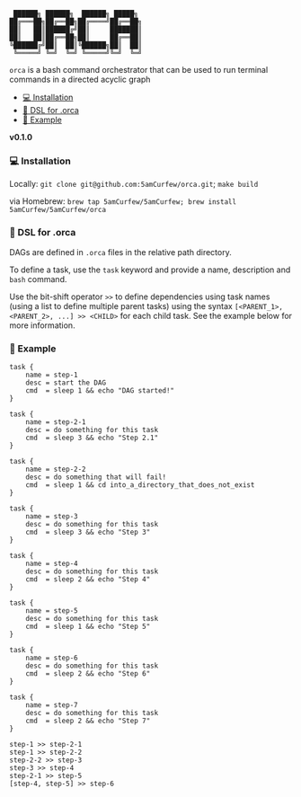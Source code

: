 ```
 ██████╗ ██████╗  ██████╗ █████╗ 
██╔═══██╗██╔══██╗██╔════╝██╔══██╗
██║   ██║██████╔╝██║     ███████║
██║   ██║██╔══██╗██║     ██╔══██║
╚██████╔╝██║  ██║╚██████╗██║  ██║
 ╚═════╝ ╚═╝  ╚═╝ ╚═════╝╚═╝  ╚═╝
```

`orca` is a bash command orchestrator that can be used to run terminal commands in a directed acyclic graph

- [:computer: Installation](#computer-installation)
- [:pencil: DSL for .orca](#pencil-metadata)
- [:rocket: Example](#rocket-example)

**v0.1.0**

### :computer: Installation

Locally: `git clone git@github.com:5amCurfew/orca.git`; `make build`

via Homebrew: `brew tap 5amCurfew/5amCurfew; brew install 5amCurfew/5amCurfew/orca`


### :pencil: DSL for .orca

DAGs are defined in `.orca` files in the relative path directory.

To define a task, use the `task` keyword and provide a name, description and `bash` command.

Use the bit-shift operator `>>` to define dependencies using task names (using a list to define multiple parent tasks) using the syntax `[<PARENT_1>, <PARENT_2>, ...] >> <CHILD>` for each child task. See the example below for more information.

### :rocket: Example
```
task {
    name = step-1
    desc = start the DAG
    cmd  = sleep 1 && echo "DAG started!"
}

task {
    name = step-2-1
    desc = do something for this task
    cmd  = sleep 3 && echo "Step 2.1"
}

task {
    name = step-2-2
    desc = do something that will fail!
    cmd  = sleep 1 && cd into_a_directory_that_does_not_exist
}

task {
    name = step-3
    desc = do something for this task
    cmd  = sleep 3 && echo "Step 3"
}

task {
    name = step-4
    desc = do something for this task
    cmd  = sleep 2 && echo "Step 4"
}

task {
    name = step-5
    desc = do something for this task
    cmd  = sleep 1 && echo "Step 5"
}

task {
    name = step-6
    desc = do something for this task
    cmd  = sleep 2 && echo "Step 6"
}

task {
    name = step-7
    desc = do something for this task
    cmd  = sleep 2 && echo "Step 7"
}

step-1 >> step-2-1
step-1 >> step-2-2
step-2-2 >> step-3
step-3 >> step-4
step-2-1 >> step-5
[step-4, step-5] >> step-6
```

